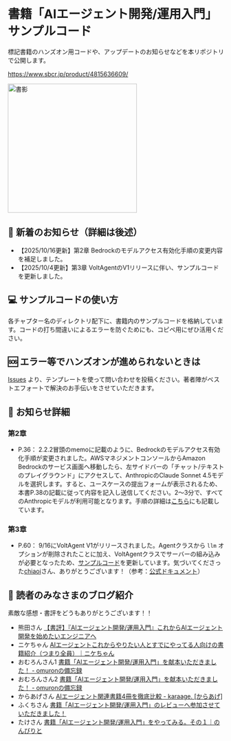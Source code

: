 # 書籍「AIエージェント開発/運用入門」サンプルコード

標記書籍のハンズオン用コードや、アップデートのお知らせなどを本リポジトリで公開します。

https://www.sbcr.jp/product/4815636609/

<img height="300" alt="書影" src="https://www.sbcr.jp/wp-content/uploads/2025/07/AAP_AI%E3%82%A8%E3%83%BC%E3%82%B7%E3%82%99%E3%82%A7%E3%83%B3%E3%83%88%E9%96%8B%E7%99%BA%E9%81%8B%E7%94%A8%E5%85%A5%E9%96%80_D1-1-scaled.jpg" />


## 📣 新着のお知らせ（詳細は後述）

- 【2025/10/16更新】第2章 Bedrockのモデルアクセス有効化手順の変更内容を補足しました。
- 【2025/10/4更新】第3章 VoltAgentのV1リリースに伴い、サンプルコードを更新しました。


## 💻 サンプルコードの使い方

各チャプター名のディレクトリ配下に、書籍内のサンプルコードを格納しています。コードの打ち間違いによるエラーを防ぐためにも、コピペ用にぜひ活用ください。


## 🆘 エラー等でハンズオンが進められないときは

[Issues](https://github.com/minorun365/agent-book/issues) より、テンプレートを使って問い合わせを投稿ください。著者陣がベストエフォートで解決のお手伝いをさせていただきます。


## 📗 お知らせ詳細

### 第2章

- P.36： 2.2.2冒頭のmemoに記載のように、Bedrockのモデルアクセス有効化手順が変更されました。AWSマネジメントコンソールからAmazon Bedrockのサービス画面へ移動したら、左サイドバーの「チャット/テキストのプレイグラウンド」にアクセスして、AnthropicのClaude Sonnet 4.5モデルを選択します。すると、ユースケースの提出フォームが表示されるため、本書P.38の記載に従って内容を記入し送信してください。2〜3分で、すべてのAnthropicモデルが利用可能となります。手順の詳細は[こちら](https://qiita.com/minorun365/items/7070a0206547cc6dc650)にも記載しています。

### 第3章

- P.60： 9/16にVoltAgent V1がリリースされました。Agentクラスから `llm` オプションが削除されたことに加え、VoltAgentクラスでサーバーの組み込みが必要となったため、[サンプルコード](https://github.com/minorun365/agent-book/blob/main/chapter3/sample/4_voltagent.ts)を更新しています。気づいてくださった[chiaoi](https://x.com/_chiaoi)さん、ありがとうございます！（参考：[公式ドキュメント](https://voltagent.dev/docs/getting-started/migration-guide/)）


## 🥰 読者のみなさまのブログ紹介

素敵な感想・書評をどうもありがとうございます！！

- 熊田さん [【書評】『AIエージェント開発/運用入門』これからAIエージェント開発を始めたいエンジニアへ](https://qiita.com/hedgehog051/items/ca64f9958addebc58cf9)
- ニケちゃん [AIエージェントこれからやりたい人とすでにやってる人向けの書籍紹介（つまり全員）｜ニケちゃん](https://note.com/nike_cha_n/n/nc4c17567f5f0)
- おむろんさん1 [書籍「AIエージェント開発/運用入門」を献本いただきました！ - omuronの備忘録](https://omuron.hateblo.jp/entry/2025/10/01/000000)
- おむろんさん2 [書籍「AIエージェント開発/運用入門」を献本いただきました！ - omuronの備忘録](https://omuron.hateblo.jp/entry/2025/10/01/000000)
- からあげさん [AIエージェント関連書籍4冊を徹底比較 - karaage. [からあげ]](https://karaage.hatenadiary.jp/entry/2025/10/01/073000)
- ふくちさん [書籍「AIエージェント開発/運用入門」のレビューへ参加させていただきました！](https://qiita.com/har1101/items/d070a6b8181f24ed6697)
- たけさん [書籍「AIエージェント開発/運用入門」をやってみる。その１｜のんびりと](https://note.com/bnctake/n/naf36facb7287)
